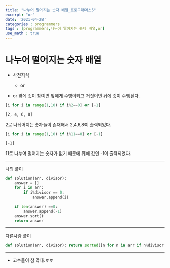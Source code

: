 ```yaml
---
title: "나누어 떨어지는 숫자 배열_프로그래머스5"
excerpt: "or"
date: '2021-04-28'
categories : programmers
tags : [programmers,나누어 떨어지는 숫자 배열,or]
use_math : true
---
```




# 나누어 떨어지는 숫자 배열

* 사전지식 
    * or

* or 앞에 것이 참이면 앞에게 수행이되고 거짓이면 뒤에 것이 수행된다.


```python
[i for i in range(1,10) if i%2==0] or [-1]
```




    [2, 4, 6, 8]



2로 나뉘어지는 숫자들이 존재해서 2,4,6,8이 출력되었다.


```python
[i for i in range(1,10) if i%11==0] or [-1]
```




    [-1]



11로 나누어 떨어지는 숫자가 없기 때문에 뒤에 값인 -1이 출력되었다.

---

나의 풀이


```python
def solution(arr, divisor):
    answer = []
    for i in arr:
        if i%divisor == 0:
            answer.append(i)
    
    if len(answer) ==0:
        answer.append(-1)
    answer.sort()
    return answer
```

---
다른사람 풀이


```python
def solution(arr, divisor): return sorted([n for n in arr if n%divisor == 0]) or [-1]
```

---
* 고수들이 참 많다.ㅎㅎ


```python

```

